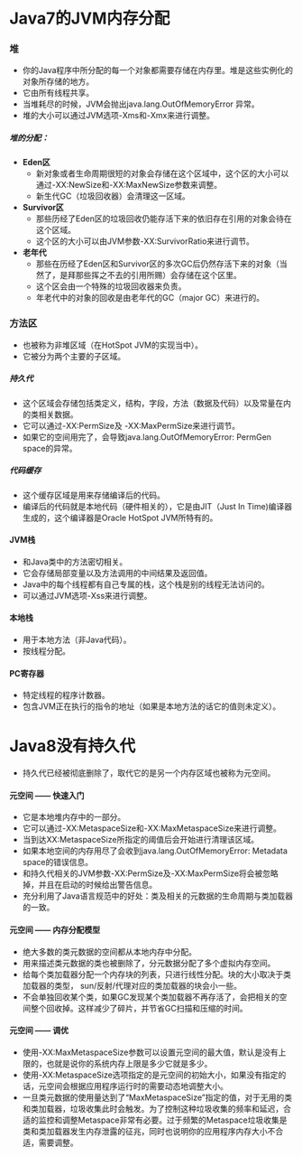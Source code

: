 # Java7的JVM内存分配

### 堆

- 你的Java程序中所分配的每一个对象都需要存储在内存里。堆是这些实例化的对象所存储的地方。
- 它由所有线程共享。
- 当堆耗尽的时候，JVM会抛出java.lang.OutOfMemoryError 异常。
- 堆的大小可以通过JVM选项-Xms和-Xmx来进行调整。

##### 堆的分配：

- **Eden区**
  -  新对象或者生命周期很短的对象会存储在这个区域中，这个区的大小可以通过-XX:NewSize和-XX:MaxNewSize参数来调整。
  -  新生代GC（垃圾回收器）会清理这一区域。
- **Survivor区**
  - 那些历经了Eden区的垃圾回收仍能存活下来的依旧存在引用的对象会待在这个区域。
  - 这个区的大小可以由JVM参数-XX:SurvivorRatio来进行调节。
- **老年代**
  - 那些在历经了Eden区和Survivor区的多次GC后仍然存活下来的对象（当然了，是拜那些挥之不去的引用所赐）会存储在这个区里。
  - 这个区会由一个特殊的垃圾回收器来负责。
  - 年老代中的对象的回收是由老年代的GC（major GC）来进行的。

### 方法区

- 也被称为非堆区域（在HotSpot JVM的实现当中）。
- 它被分为两个主要的子区域。

##### 持久代

- 这个区域会存储包括类定义，结构，字段，方法（数据及代码）以及常量在内的类相关数据。
- 它可以通过-XX:PermSize及 -XX:MaxPermSize来进行调节。
- 如果它的空间用完了，会导致java.lang.OutOfMemoryError: PermGen space的异常。

##### 代码缓存

- 这个缓存区域是用来存储编译后的代码。
- 编译后的代码就是本地代码（硬件相关的），它是由JIT（Just In Time)编译器生成的，这个编译器是Oracle HotSpot JVM所特有的。

#### JVM栈

- 和Java类中的方法密切相关。
- 它会存储局部变量以及方法调用的中间结果及返回值。
- Java中的每个线程都有自己专属的栈，这个栈是别的线程无法访问的。
- 可以通过JVM选项-Xss来进行调整。

#### 本地栈

- 用于本地方法（非Java代码）。
- 按线程分配。

#### PC寄存器

- 特定线程的程序计数器。
- 包含JVM正在执行的指令的地址（如果是本地方法的话它的值则未定义）。

# Java8没有持久代

- 持久代已经被彻底删除了，取代它的是另一个内存区域也被称为元空间。

#### 元空间 —— 快速入门

- 它是本地堆内存中的一部分。
- 它可以通过-XX:MetaspaceSize和-XX:MaxMetaspaceSize来进行调整。
- 当到达XX:MetaspaceSize所指定的阈值后会开始进行清理该区域。
- 如果本地空间的内存用尽了会收到java.lang.OutOfMemoryError: Metadata space的错误信息。
- 和持久代相关的JVM参数-XX:PermSize及-XX:MaxPermSize将会被忽略掉，并且在启动的时候给出警告信息。
- 充分利用了Java语言规范中的好处：类及相关的元数据的生命周期与类加载器的一致。

#### 元空间 —— 内存分配模型

- 绝大多数的类元数据的空间都从本地内存中分配。
- 用来描述类元数据的类也被删除了，分元数据分配了多个虚拟内存空间。
- 给每个类加载器分配一个内存块的列表，只进行线性分配。块的大小取决于类加载器的类型， sun/反射/代理对应的类加载器的块会小一些。
- 不会单独回收某个类，如果GC发现某个类加载器不再存活了，会把相关的空间整个回收掉。这样减少了碎片，并节省GC扫描和压缩的时间。

#### 元空间 —— 调优

- 使用-XX:MaxMetaspaceSize参数可以设置元空间的最大值，默认是没有上限的，也就是说你的系统内存上限是多少它就是多少。
- 使用-XX:MetaspaceSize选项指定的是元空间的初始大小，如果没有指定的话，元空间会根据应用程序运行时的需要动态地调整大小。
-  一旦类元数据的使用量达到了“MaxMetaspaceSize”指定的值，对于无用的类和类加载器，垃圾收集此时会触发。为了控制这种垃圾收集的频率和延迟，合适的监控和调整Metaspace非常有必要。过于频繁的Metaspace垃圾收集是类和类加载器发生内存泄露的征兆，同时也说明你的应用程序内存大小不合适，需要调整。